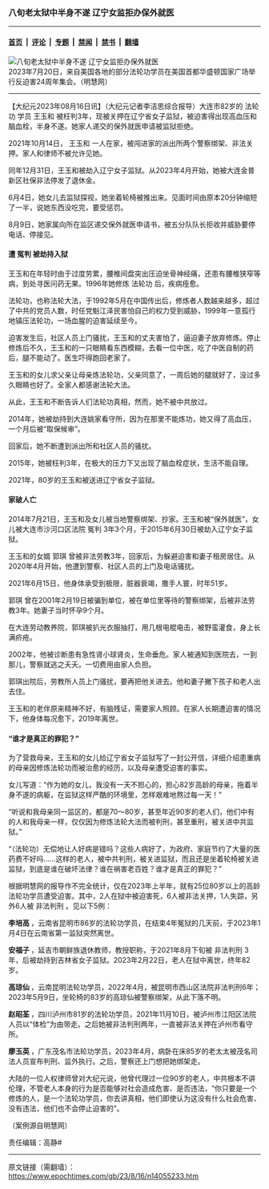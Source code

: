 ### 八旬老太狱中半身不遂 辽宁女监拒办保外就医

---

#### [首页](../../../..?n14055233) &nbsp;|&nbsp; [评论](../../../../../epoch-comment?n14055233) &nbsp;|&nbsp; [专题](../../../../../epoch-special?n14055233) &nbsp;|&nbsp; [禁闻](../../../../../epoch-news?n14055233) &nbsp;|&nbsp; [禁书](../../../../../books?n14055233) &nbsp;|&nbsp; [翻墙](https://github.com/gfw-breaker/nogfw/blob/master/README.md?n14055233)


<div><img alt="八旬老太狱中半身不遂 辽宁女监拒办保外就医" class="attachment-djy_600_400 size-djy_600_400 wp-post-image" src="https://i.epochtimes.com/assets/uploads/2023/08/id14055346-2023-7-20-dc-rally-720-02-600x400.jpg"/>
<div class="caption">
 2023年7月20日，来自美国各地的部分法轮功学员在美国首都华盛顿国家广场举行反迫害24周年集会。（明慧网）
</div></div><hr/><div class="post_content" id="artbody" itemprop="articleBody">
 <!-- article content begin -->
 <p>
  【大纪元2023年08月16日讯】（大纪元记者李洁思综合报导）大连市82岁的
  <ok href="https://www.epochtimes.com/gb/tag/%E6%B3%95%E8%BD%AE%E5%8A%9F.html">
   法轮功
  </ok>
  学员
  <ok href="https://www.epochtimes.com/gb/tag/%E7%8E%8B%E7%8E%89%E5%92%8C.html">
   王玉和
  </ok>
  被枉判3年，现被关押在辽宁省女子监狱，被迫害得出现高血压和脑血栓，半身不遂。她家人递交的保外就医申请被监狱拒绝。
 </p>
 <p>
  2021年10月14日，
  <ok href="https://www.epochtimes.com/gb/tag/%E7%8E%8B%E7%8E%89%E5%92%8C.html">
   王玉和
  </ok>
  一人在家，被闯进家的派出所两个警察绑架、非法关押。家人和律师不被允许见她。
 </p>
 <p>
  同年12月31日，王玉和被劫入辽宁女子监狱。从2023年4月开始，她被大连金普新区社保非法停发了退休金。
 </p>
 <p>
  6月4日，她女儿去监狱探视，她坐着轮椅被推出来。见面时间由原本20分钟缩短了一半，说她东西没吃完，要受惩罚。
 </p>
 <p>
  8月9日，她家属向所在监区递交保外就医申请书，被五分队队长拒收并威胁要停电话、停接见。
 </p>
 <h4>
  遭
  <ok href="https://www.epochtimes.com/gb/tag/%E5%86%A4%E5%88%A4.html">
   冤判
  </ok>
  被劫持入狱
 </h4>
 <p>
  王玉和在年轻时由于过度劳累，腰椎间盘突出压迫坐骨神经痛，还患有腰椎狭窄等病，到处寻医问药无果。1996年她修炼
  <ok href="https://www.epochtimes.com/gb/tag/%E6%B3%95%E8%BD%AE%E5%8A%9F.html">
   法轮功
  </ok>
  后，疾病痊愈。
 </p>
 <p>
  法轮功，也称法轮大法，于1992年5月在中国传出后，修炼者人数越来越多，超过了中共的党员人数，时任党魁江泽民害怕自己的权力受到威胁，1999年一意孤行地镇压法轮功，一场血腥的迫害延续至今。
 </p>
 <p>
  迫害发生后，社区人员上门骚扰，王玉和的丈夫害怕了，逼迫妻子放弃修炼。停止修炼后不久，王玉和的一只眼睛看东西模糊，去看一位中医，吃了中医自制的药后，腿不能动了。医生吓得跑回老家了。
 </p>
 <p>
  王玉和的女儿求父亲让母亲炼法轮功，父亲同意了，一周后她的腿就好了，没过多久眼睛也好了。全家人都感谢法轮大法。
 </p>
 <p>
  从此，王玉和不断告诉人们法轮功真相，然而，她不被中共放过。
 </p>
 <p>
  2014年，她被劫持到大连姚家看守所，因为在那里不能炼功，她又得了高血压，一个月后被“取保候审”。
 </p>
 <p>
  回家后，她不断遭到派出所和社区人员的骚扰。
 </p>
 <p>
  2015年，她被枉判3年，在极大的压力下又出现了脑血栓症状，生活不能自理。
 </p>
 <p>
  2021年，80岁的王玉和被送进辽宁省女子监狱。
 </p>
 <h4>
  家破人亡
 </h4>
 <p>
  2014年7月21日，王玉和及女儿被当地警察绑架、抄家。王玉和被“保外就医”，女儿被大连市沙河口区法院
  <ok href="https://www.epochtimes.com/gb/tag/%E5%86%A4%E5%88%A4.html">
   冤判
  </ok>
  3年3个月，于2015年6月30日被劫入辽宁女子监狱。
 </p>
 <p>
  王玉和的女婿
  <ok href="https://www.epochtimes.com/gb/tag/%E9%83%AD%E7%90%AA.html">
   郭琪
  </ok>
  曾被非法劳教3年，回家后，为躲避迫害和妻子租房居住。从2020年4月开始，他遭到警察、社区人员的上门及电话骚扰。
 </p>
 <p>
  2021年6月15日，他身体承受到极限，脏器衰竭，撒手人寰，时年51岁。
 </p>
 <p>
  <ok href="https://www.epochtimes.com/gb/tag/%E9%83%AD%E7%90%AA.html">
   郭琪
  </ok>
  曾在2001年2月19日被骗到单位，被在单位里等待的警察绑架，后被非法劳教3年。她妻子当时怀孕9个月。
 </p>
 <p>
  在大连劳动教养院，郭琪被扒光衣服抽打，用几根电棍电击，被野蛮灌食，身上长满疥疮。
 </p>
 <p>
  2002年，他被诊断患有急性肾小球肾炎，生命垂危。家人被通知到医院去，一到那儿，警察就逃之夭夭。一切费用由家人负担。
 </p>
 <p>
  郭琪出院后，劳教所人员上门骚扰，要再把他关进去。他和妻子撇下孩子和老人出去住。
 </p>
 <p>
  王玉和的老伴原来精神不好，有脑残证，需要家人照顾。在家人长期遭迫害的情况下，他身体每况愈下，2019年离世。
 </p>
 <h4>
  “谁才是真正的罪犯？”
 </h4>
 <p>
  为了营救母亲，王玉和的女儿给辽宁省女子监狱写了一封公开信，详细介绍患重病的母亲因修炼法轮功而被治愈的经历，以及母亲遭受迫害的事实。
 </p>
 <p>
  女儿写道：“作为她的女儿，我没有一天不担心的，担心82岁高龄的母亲，拖着半身不遂的病躯，在监狱这样严酷的环境里，怎样艰难地熬过每一天！”
 </p>
 <p>
  “听说和我母亲同一监区的，都是70～80岁，甚至年近90岁的老人们，他们中有的人和我母亲一样，仅仅因为修炼法轮大法而被判刑，甚至重刑，被关进中共监狱。”
 </p>
 <p>
  “（法轮功）无偿地让人好病是错吗？这些人病好了，为政府、家庭节约了大量的医药费不好吗……这样的老人，被中共判刑，被关进监狱，而且还是坐着轮椅被关进监狱，到底是谁在破坏法律？谁在祸害老百姓？谁才是真正的罪犯？”
 </p>
 <p>
  根据明慧网的报导作不完全统计，仅在2023年上半年，就有25位80岁以上的高龄法轮功学员遭受迫害。其中，2人在狱中被迫害死，6人被非法关押，1人失踪，另外6人被
  <ok href="https://www.epochtimes.com/gb/tag/%E9%9D%9E%E6%B3%95%E5%88%A4%E5%88%91.html">
   非法判刑
  </ok>
  。见以下5例：
 </p>
 <p>
  <strong>
   李培高
  </strong>
  ，云南省昆明市86岁的法轮功学员，在结束4年冤狱的几天前，于2023年1月4日在云南省第一监狱突然离世。
 </p>
 <p>
  <strong>
   安福子
  </strong>
  ，延吉市朝鲜族退休教师，教授职称，于2021年8月下旬被
  <ok href="https://www.epochtimes.com/gb/tag/%E9%9D%9E%E6%B3%95%E5%88%A4%E5%88%91.html">
   非法判刑
  </ok>
  3年，后被劫持到吉林省女子监狱。2023年2月22日，老人在狱中离世，终年82岁。
 </p>
 <p>
  <strong>
   高琼仙
  </strong>
  ，云南昆明法轮功学员，2022年4月，被昆明市西山区法院非法判刑6年；2023年5月9日，坐轮椅的83岁的高琼仙被警察绑架，从此下落不明。
 </p>
 <p>
  <strong>
   赵昭荃
  </strong>
  ，四川泸州市81岁的法轮功学员，2021年11月10日，被泸州市江阳区法院人员以“体检”为由带走。之后她被非法判刑两年，一直被非法关押在泸州市看守所。
 </p>
 <p>
  <strong>
   廖玉英
  </strong>
  ，广东茂名市法轮功学员，2023年4月，病卧在床85岁的老太太被茂名司法人员宣布判刑、监外执行。之后，警察还上门想把她绑架走。
 </p>
 <p>
  大陆的一位人权律师曾对大纪元说，他曾代理过一位90岁的老人，中共根本不讲伦理，不管老人本身的行为是否能够对社会造成危害、是否违法，“你只要是一个修炼的人，是一个法轮功学员，你去讲真相，他们即使认为这没有什么社会危害、没有违法，他们也不会停止迫害的”。
 </p>
 <p>
  （案例源自明慧网）
 </p>
 <p>
  责任编辑：高静#
 </p>
 <!-- article content end -->
 <div id="below_article_ad">
 </div>
</div>


---

原文链接（需翻墙）：https://www.epochtimes.com/gb/23/8/16/n14055233.htm